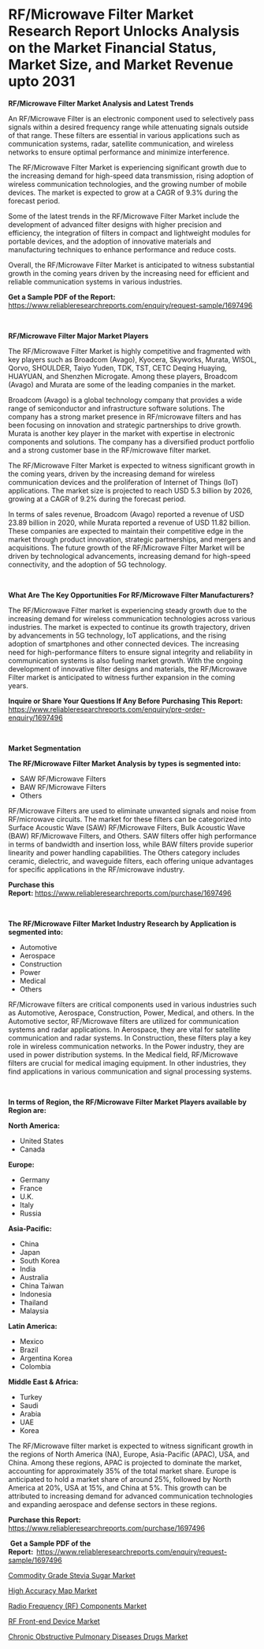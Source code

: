 <p><h1>RF/Microwave Filter Market Research Report Unlocks Analysis on the Market Financial Status, Market Size, and Market Revenue upto 2031</h1></p><p><strong>RF/Microwave Filter Market Analysis and Latest Trends</strong></p>
<p><p>An RF/Microwave Filter is an electronic component used to selectively pass signals within a desired frequency range while attenuating signals outside of that range. These filters are essential in various applications such as communication systems, radar, satellite communication, and wireless networks to ensure optimal performance and minimize interference.</p><p>The RF/Microwave Filter Market is experiencing significant growth due to the increasing demand for high-speed data transmission, rising adoption of wireless communication technologies, and the growing number of mobile devices. The market is expected to grow at a CAGR of 9.3% during the forecast period.</p><p>Some of the latest trends in the RF/Microwave Filter Market include the development of advanced filter designs with higher precision and efficiency, the integration of filters in compact and lightweight modules for portable devices, and the adoption of innovative materials and manufacturing techniques to enhance performance and reduce costs.</p><p>Overall, the RF/Microwave Filter Market is anticipated to witness substantial growth in the coming years driven by the increasing need for efficient and reliable communication systems in various industries.</p></p>
<p><strong>Get a Sample PDF of the Report:&nbsp;</strong> <a href="https://www.reliableresearchreports.com/enquiry/request-sample/1697496">https://www.reliableresearchreports.com/enquiry/request-sample/1697496</a></p>
<p>&nbsp;</p>
<p><strong>RF/Microwave Filter Major Market Players</strong></p>
<p><p>The RF/Microwave Filter Market is highly competitive and fragmented with key players such as Broadcom (Avago), Kyocera, Skyworks, Murata, WISOL, Qorvo, SHOULDER, Taiyo Yuden, TDK, TST, CETC Deqing Huaying, HUAYUAN, and Shenzhen Microgate. Among these players, Broadcom (Avago) and Murata are some of the leading companies in the market.</p><p>Broadcom (Avago) is a global technology company that provides a wide range of semiconductor and infrastructure software solutions. The company has a strong market presence in RF/microwave filters and has been focusing on innovation and strategic partnerships to drive growth. Murata is another key player in the market with expertise in electronic components and solutions. The company has a diversified product portfolio and a strong customer base in the RF/microwave filter market.</p><p>The RF/Microwave Filter Market is expected to witness significant growth in the coming years, driven by the increasing demand for wireless communication devices and the proliferation of Internet of Things (IoT) applications. The market size is projected to reach USD 5.3 billion by 2026, growing at a CAGR of 9.2% during the forecast period.</p><p>In terms of sales revenue, Broadcom (Avago) reported a revenue of USD 23.89 billion in 2020, while Murata reported a revenue of USD 11.82 billion. These companies are expected to maintain their competitive edge in the market through product innovation, strategic partnerships, and mergers and acquisitions. The future growth of the RF/Microwave Filter Market will be driven by technological advancements, increasing demand for high-speed connectivity, and the adoption of 5G technology.</p></p>
<p>&nbsp;</p>
<p><strong>What Are The Key Opportunities For RF/Microwave Filter Manufacturers?</strong></p>
<p><p>The RF/Microwave Filter market is experiencing steady growth due to the increasing demand for wireless communication technologies across various industries. The market is expected to continue its growth trajectory, driven by advancements in 5G technology, IoT applications, and the rising adoption of smartphones and other connected devices. The increasing need for high-performance filters to ensure signal integrity and reliability in communication systems is also fueling market growth. With the ongoing development of innovative filter designs and materials, the RF/Microwave Filter market is anticipated to witness further expansion in the coming years.</p></p>
<p><strong>Inquire or Share Your Questions If Any Before Purchasing This Report:</strong> <a href="https://www.reliableresearchreports.com/enquiry/pre-order-enquiry/1697496">https://www.reliableresearchreports.com/enquiry/pre-order-enquiry/1697496</a></p>
<p>&nbsp;</p>
<p><strong>Market Segmentation</strong></p>
<p><strong>The RF/Microwave Filter Market Analysis by types is segmented into:</strong></p>
<p><ul><li>SAW RF/Microwave Filters</li><li>BAW RF/Microwave Filters</li><li>Others</li></ul></p>
<p><p>RF/Microwave Filters are used to eliminate unwanted signals and noise from RF/microwave circuits. The market for these filters can be categorized into Surface Acoustic Wave (SAW) RF/Microwave Filters, Bulk Acoustic Wave (BAW) RF/Microwave Filters, and Others. SAW filters offer high performance in terms of bandwidth and insertion loss, while BAW filters provide superior linearity and power handling capabilities. The Others category includes ceramic, dielectric, and waveguide filters, each offering unique advantages for specific applications in the RF/microwave industry.</p></p>
<p><strong>Purchase this Report:&nbsp;</strong><a href="https://www.reliableresearchreports.com/purchase/1697496">https://www.reliableresearchreports.com/purchase/1697496</a></p>
<p>&nbsp;</p>
<p><strong>The RF/Microwave Filter Market Industry Research by Application is segmented into:</strong></p>
<p><ul><li>Automotive</li><li>Aerospace</li><li>Construction</li><li>Power</li><li>Medical</li><li>Others</li></ul></p>
<p><p>RF/Microwave filters are critical components used in various industries such as Automotive, Aerospace, Construction, Power, Medical, and others. In the Automotive sector, RF/Microwave filters are utilized for communication systems and radar applications. In Aerospace, they are vital for satellite communication and radar systems. In Construction, these filters play a key role in wireless communication networks. In the Power industry, they are used in power distribution systems. In the Medical field, RF/Microwave filters are crucial for medical imaging equipment. In other industries, they find applications in various communication and signal processing systems.</p></p>
<p>&nbsp;</p>
<p><strong>In terms of Region, the RF/Microwave Filter Market Players available by Region are:</strong></p>
<p>
    <p> <strong> North America: </strong>
        <ul>
            <li>United States</li>
            <li>Canada</li>
        </ul>
        </p> 
    <p> <strong> Europe: </strong>
        <ul>
            <li>Germany</li>
            <li>France</li>
            <li>U.K.</li>
            <li>Italy</li>
            <li>Russia</li>
        </ul>
        </p> 
    <p> <strong> Asia-Pacific: </strong>
        <ul>
            <li>China</li>
            <li>Japan</li>
            <li>South Korea</li>
            <li>India</li>
            <li>Australia</li>
            <li>China Taiwan</li>
            <li>Indonesia</li>
            <li>Thailand</li>
            <li>Malaysia</li>
        </ul>
        </p> 
    <p> <strong> Latin America: </strong>
        <ul>
            <li>Mexico</li>
            <li>Brazil</li>
            <li>Argentina Korea</li>
            <li>Colombia</li>
        </ul>
        </p> 
    <p> <strong> Middle East & Africa: </strong>
        <ul>
            <li>Turkey</li>
            <li>Saudi</li>
            <li>Arabia</li>
            <li>UAE</li>
            <li>Korea</li>
        </ul>
    </p>
    </p>
<p><p>The RF/Microwave filter market is expected to witness significant growth in the regions of North America (NA), Europe, Asia-Pacific (APAC), USA, and China. Among these regions, APAC is projected to dominate the market, accounting for approximately 35% of the total market share. Europe is anticipated to hold a market share of around 25%, followed by North America at 20%, USA at 15%, and China at 5%. This growth can be attributed to increasing demand for advanced communication technologies and expanding aerospace and defense sectors in these regions.</p></p>
<p><strong>Purchase this Report: </strong><a href="https://www.reliableresearchreports.com/purchase/1697496">https://www.reliableresearchreports.com/purchase/1697496</a></p>
<p>&nbsp;<strong>Get a Sample PDF of the Report:&nbsp;&nbsp;</strong><a href="https://www.reliableresearchreports.com/enquiry/request-sample/1697496">https://www.reliableresearchreports.com/enquiry/request-sample/1697496</a></p>
<p><strong></strong></p>
<p><p><a href="https://issuu.com/reportprime-2/docs/commodity-grade-stevia-sugar-market-size-2030.pptx">Commodity Grade Stevia Sugar Market</a></p><p><a href="https://medium.com/@sarahchavez1995/high-accuracy-map-market-share-evolution-and-market-growth-trends-2024-2031-921b183c13c3">High Accuracy Map Market</a></p><p><a href="https://github.com/indrystar/Market-Research-Report-List-2/blob/main/radio-frequency-rf-components-market.md">Radio Frequency (RF) Components Market</a></p><p><a href="https://github.com/AKSHATREPORTPRIME/Market-Research-Report-List-3/blob/main/rf-front-end-device-market.md">RF Front-end Device Market</a></p><p><a href="https://medium.com/@sarahchavez1995/chronic-obstructive-pulmonary-diseases-drugs-market-comprehensive-assessment-by-type-application-f4918d20a159">Chronic Obstructive Pulmonary Diseases Drugs Market</a></p></p>